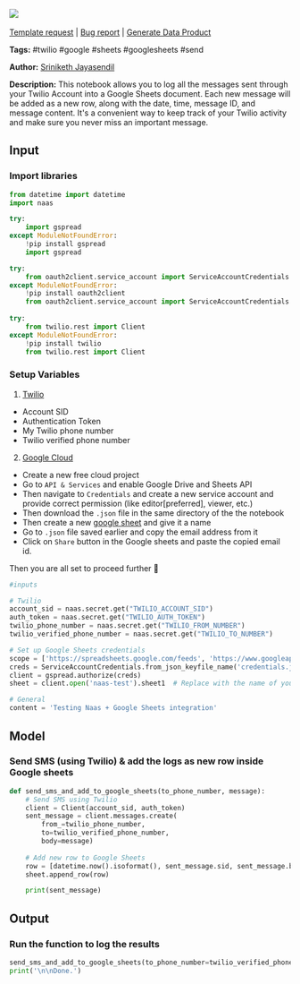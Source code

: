 <a href="https://app.naas.ai/user-redirect/naas/downloader?url=https://raw.githubusercontent.com/jupyter-naas/awesome-notebooks/master/Twilio/Twilio_Add_SMS_to_Google_Sheets_spreadsheet.ipynb" target="_parent"><img src="https://naasai-public.s3.eu-west-3.amazonaws.com/open_in_naas.svg"/></a><br><br><a href="https://github.com/jupyter-naas/awesome-notebooks/issues/new?assignees=&labels=&template=template-request.md&title=Tool+-+Action+of+the+notebook+">Template request</a> | <a href="https://github.com/jupyter-naas/awesome-notebooks/issues/new?assignees=&labels=bug&template=bug_report.md&title=Twilio+-+Add+SMS+to+Google+Sheets+spreadsheet:+Error+short+description">Bug report</a> | <a href="https://app.naas.ai/user-redirect/naas/downloader?url=https://raw.githubusercontent.com/jupyter-naas/awesome-notebooks/master/Naas/Naas_Start_data_product.ipynb" target="_parent">Generate Data Product</a>

**Tags:** #twilio #google #sheets #googlesheets #send

**Author:** [Sriniketh Jayasendil](https://www.linkedin.com/in/sriniketh-jayasendil/)

**Description:** This notebook allows you to log all the messages sent through your Twilio Account into a Google Sheets document. Each new message will be added as a new row, along with the date, time, message ID, and message content. It's a convenient way to keep track of your Twilio activity and make sure you never miss an important message.

## Input

### Import libraries


```python
from datetime import datetime
import naas

try:
    import gspread
except ModuleNotFoundError:
    !pip install gspread
    import gspread

try:
    from oauth2client.service_account import ServiceAccountCredentials
except ModuleNotFoundError:
    !pip install oauth2client
    from oauth2client.service_account import ServiceAccountCredentials
    
try:
    from twilio.rest import Client
except ModuleNotFoundError:
    !pip install twilio
    from twilio.rest import Client
```

### Setup Variables

1. [Twilio](https://console.twilio.com)

- Account SID
- Authentication Token
- My Twilio phone number
- Twilio verified phone number

2. [Google Cloud](https://console.cloud.google.com/)

- Create a new free cloud project
- Go to `API & Services` and enable Google Drive and Sheets API
- Then navigate to `Credentials` and create a new service account and provide correct permission (like editor[preferred], viewer, etc.)
- Then download the `.json` file in the same directory of the the notebook
- Then create a new [google sheet](sheets.new) and give it a name
- Go to `.json` file saved earlier and copy the email address from it
- Click on `Share` button in the Google sheets and paste the copied email id.

Then you are all set to proceed further 🚀


```python
#inputs

# Twilio
account_sid = naas.secret.get("TWILIO_ACCOUNT_SID")
auth_token = naas.secret.get("TWILIO_AUTH_TOKEN")
twilio_phone_number = naas.secret.get("TWILIO_FROM_NUMBER")
twilio_verified_phone_number = naas.secret.get("TWILIO_TO_NUMBER")

# Set up Google Sheets credentials
scope = ['https://spreadsheets.google.com/feeds', 'https://www.googleapis.com/auth/drive']
creds = ServiceAccountCredentials.from_json_keyfile_name('credentials.json', scope)
client = gspread.authorize(creds)
sheet = client.open('naas-test').sheet1  # Replace with the name of your Google Sheets file

# General
content = 'Testing Naas + Google Sheets integration'
```

## Model

### Send SMS (using Twilio) & add the logs as new row inside Google sheets


```python
def send_sms_and_add_to_google_sheets(to_phone_number, message):
    # Send SMS using Twilio
    client = Client(account_sid, auth_token)
    sent_message = client.messages.create(
        from_=twilio_phone_number,
        to=twilio_verified_phone_number,
        body=message)
    
    # Add new row to Google Sheets
    row = [datetime.now().isoformat(), sent_message.sid, sent_message.body]
    sheet.append_row(row)

    print(sent_message)
```

## Output

### Run the function to log the results


```python
send_sms_and_add_to_google_sheets(to_phone_number=twilio_verified_phone_number, message=content)
print('\n\nDone.')
```


```python

```
